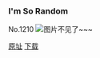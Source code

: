 ### I'm So Random
No.1210
![图片不见了~~~](https://imgs.xkcd.com/comics/im_so_random.png)

[原址](https://xkcd.com//1210) [下载](https://imgs.xkcd.com/comics/im_so_random.png)

